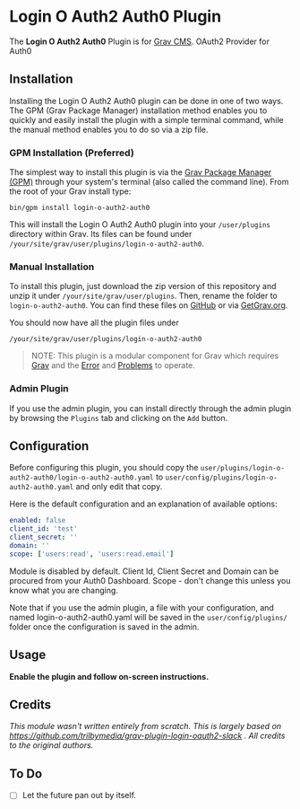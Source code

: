 # Login O Auth2 Auth0 Plugin

The **Login O Auth2 Auth0** Plugin is for [Grav CMS](http://github.com/getgrav/grav). OAuth2 Provider for Auth0

## Installation

Installing the Login O Auth2 Auth0 plugin can be done in one of two ways. The GPM (Grav Package Manager) installation method enables you to quickly and easily install the plugin with a simple terminal command, while the manual method enables you to do so via a zip file.

### GPM Installation (Preferred)

The simplest way to install this plugin is via the [Grav Package Manager (GPM)](http://learn.getgrav.org/advanced/grav-gpm) through your system's terminal (also called the command line).  From the root of your Grav install type:

    bin/gpm install login-o-auth2-auth0

This will install the Login O Auth2 Auth0 plugin into your `/user/plugins` directory within Grav. Its files can be found under `/your/site/grav/user/plugins/login-o-auth2-auth0`.

### Manual Installation

To install this plugin, just download the zip version of this repository and unzip it under `/your/site/grav/user/plugins`. Then, rename the folder to `login-o-auth2-auth0`. You can find these files on [GitHub](https://github.com/trilbymedia/grav-plugin-login-o-auth2-slack) or via [GetGrav.org](http://getgrav.org/downloads/plugins#extras).

You should now have all the plugin files under

    /your/site/grav/user/plugins/login-o-auth2-auth0
	
> NOTE: This plugin is a modular component for Grav which requires [Grav](http://github.com/getgrav/grav) and the [Error](https://github.com/getgrav/grav-plugin-error) and [Problems](https://github.com/getgrav/grav-plugin-problems) to operate.

### Admin Plugin

If you use the admin plugin, you can install directly through the admin plugin by browsing the `Plugins` tab and clicking on the `Add` button.

## Configuration

Before configuring this plugin, you should copy the `user/plugins/login-o-auth2-auth0/login-o-auth2-auth0.yaml` to `user/config/plugins/login-o-auth2-auth0.yaml` and only edit that copy.

Here is the default configuration and an explanation of available options:

```yaml
enabled: false
client_id: 'test'
client_secret: ''
domain: ''
scope: ['users:read', 'users:read.email']
```
Module is disabled by default. Client Id, Client Secret and Domain can be procured from your Auth0 Dashboard. Scope - don't change this unless you know what you are changing.

Note that if you use the admin plugin, a file with your configuration, and named login-o-auth2-auth0.yaml will be saved in the `user/config/plugins/` folder once the configuration is saved in the admin.

## Usage

**Enable the plugin and follow on-screen instructions.**

## Credits
*This module wasn't written entirely from scratch. This is largely based on https://github.com/trilbymedia/grav-plugin-login-oauth2-slack . All credits to the original authors.*

## To Do

- [ ] Let the future pan out by itself.

